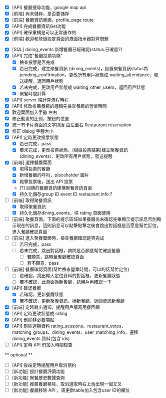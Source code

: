 * [x] [API] 餐廳搜尋功能，google map api
* [x] [前端] 尚未儲存，是否要儲存
* [x] [前端] 餐廳資訊業面，profile_page route
* [x] [API] 完成餐廳資訊Get功能
* [x] [API] 確保重構是可以正常運作的
* [x] [前端] 歡迎和登錄設定頁面的液面指示器對齊問題

- [x] [SQL] dining_events 新增餐廳已經確認(status 已確認?)
- [x] [API] 完成"餐廳投票功能"
    - [x] 檢查投票是否完成
    - [x] 若已完成，建立聚餐資訊 (dining_events)，設置聚餐資訊status為pending_confirmation，更改所有用戶狀態成 waiting_attendance，發送提醒，返回用戶狀態
    - [x] 若未完成，更改用戶狀態成 waiting_other_users，返回用戶狀態
    - [x] 聚餐時間計算
- [x] [API] server 端計算流程時程
- [x] [API] 修改推薦餐廳的邏輯先檢查餐廳的營業時間
- [x] 歡迎葉面加入手勢 左右
- [x] 修正動畫的比例，按鈕的位置
- [x] 統一有卡片頁面的文字排版 由左至右 Restaurant reservation
- [x] 修正 dialog 字體大小
- [x] [API] 定時更改投票狀態
    - [x] 若已完成，pass
    - [x] 若未完成，更改投票狀態，(根據投票結果)建立聚餐資訊 (dining_events)，更改所有用戶狀態，發送提醒
- [x] [前端] 選擇餐廳葉面
  - [x] 取得投票的餐廳
  - [x] 新增餐廳的呼叫，placeholder 圖片
  - [x] 點擊投票後，送出 API 投票
  - [?] 回傳的餐廳資訊建構聚餐資訊頁面
  - [x] 持久化儲存group ID event ID restaurant info ?
- [ ] [前端] 取得聚餐資訊
    - [x] 取得聚餐資訊
    - [x] 持久化儲存dining_events，供 rating 頁面使用
- [ ] [前端] 聚餐頁面，下面的提示區域如果餐廳尚未確認完畢顯示提示訊息否則顯示現在的訊息，這則訊息可以點擊點擊之後會跳出對話框是否愿意幫忙訂位，進入餐廳確認頁面
- [ ] [前端] 進入聚餐葉面時，檢查餐廳確認是否完成
    - [ ] 若已完成，pass
    - [ ] 若未完成，跳出對話框，詢問是否願意幫忙確認餐廳
        - [ ] 若願意，跳轉至餐廳確認頁面
        - [ ] 若不願意，pass
- [ ] [前端] 餐廳確認頁面(幫忙檢查營業時間，可以的話幫忙定位)
    - [ ] 若確認，跳出輸入定位資料的對話框，更新餐廳狀態
    - [ ] 若不確認，此頁面換新餐廳，請用戶再確認一下
- [x] [API] 確認餐廳
    - [x] 若確認，更新餐廳狀態
    - [x] 若不確認，更新聚餐資訊，換新餐廳，返回資訊新餐廳

- [x] [前端] 定時跳出通知，提醒用戶填寫用餐回饋
- [x] [API] 定時更改狀態成 rating
- [x] [API] 刪除非必要端點
- [x] [API] 刪除週期資料 rating_sessions、restaurant_votes、matching_groups、dining_events、user_matching_info，遷移 dining_events 資料(包含 ids)
- [ ] [API] 定時 API 們加入時間檢查

** optional **
- [ ] [API] 後端定時提醒用戶取消預約
- [ ] [新功能] 設計餐廳評價功能
- [ ] [新功能] 聚餐歷史數據查詢
- [ ] [新功能] 推薦餐廳移除，取消選取時右上角出現一個叉叉
- [ ] [新功能] 餐廳移除 API ，需更新table加入包含user ID的欄位
